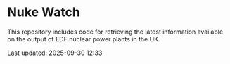 # Nuke Watch

This repository includes code for retrieving the latest information available on the output of EDF nuclear power plants in the UK.

Last updated: 2025-09-30 12:33